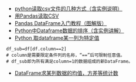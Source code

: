 * [python读取csv文件的几种方式（含实例说明）](https://blog.csdn.net/qq_43160348/article/details/124331781)
* [用Pandas读取CSV](https://blog.csdn.net/sirobot/article/details/126177390)
* [Pandas DataFrame入门教程（图解版）](http://c.biancheng.net/pandas/dataframe.html)
* [Python中Dataframe数据的排序（含实例讲解）](https://blog.csdn.net/wzk4869/article/details/126370595)
* [Python 取dataframe某一列为特定值](https://blog.csdn.net/weixin_42788078/article/details/109294575)
```
df_sub=df[df.column==2]
# column是需要限定条件列的名称，“==”后可限制任意值。
# df_sub即为所有满足column=1的数据组成的新DataFrame。
```
* [DataFrame求某列数据的均值，方差等统计数](https://blog.csdn.net/qq_53817374/article/details/123387027)

